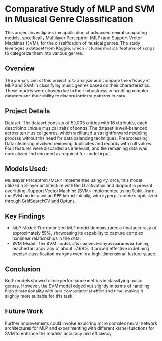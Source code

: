 # Comparative Study of MLP and SVM in Musical Genre Classification
This project investigates the application of advanced neural computing models, specifically Multilayer Perceptron (MLP) and Support Vector Machines (SVM), for the classification of musical genres. The study leverages a dataset from Kaggle, which includes musical features of songs to categorize them into various genres.

## Overview
The primary aim of this project is to analyze and compare the efficacy of MLP and SVM in classifying music genres based on their characteristics. These models were chosen due to their robustness in handling complex datasets and their ability to discern intricate patterns in data.

## Project Details
Dataset: The dataset consists of 50,005 entries with 16 attributes, each describing unique musical traits of songs. The dataset is well-balanced across ten musical genres, which facilitated a straightforward modeling process without the need for data balancing techniques.
Preprocessing: Data cleansing involved removing duplicates and records with null values. Four features were discarded as irrelevant, and the remaining data was normalized and encoded as required for model input.

## Models Used:
Multilayer Perceptron (MLP): Implemented using PyTorch, this model utilized a 3-layer architecture with ReLU activation and dropout to prevent overfitting.
Support Vector Machine (SVM): Implemented using Scikit-learn, the SVM model used an RBF kernel initially, with hyperparameters optimized through GridSearchCV and Optuna.

## Key Findings
- MLP Model: The optimized MLP model demonstrated a final accuracy of approximately 59%, showcasing its capability to capture complex nonlinear relationships in the data.
- SVM Model: The SVM model, after extensive hyperparameter tuning, reached an accuracy of about 57.69%. It proved effective in defining precise classification margins even in a high-dimensional feature space.

## Conclusion
Both models showed close performance metrics in classifying music genres. However, the SVM model edged out slightly in terms of handling high dimensionality with less computational effort and time, making it slightly more suitable for this task.

## Future Work
Further improvements could involve exploring more complex neural network architectures for MLP and experimenting with different kernel functions for SVM to enhance the models' accuracy and efficiency.

